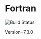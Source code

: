 # Fortran

![Build Status](https://travis-ci.org/cyber-dojo-languages/fortran.svg?branch=master)

Version=7.3.0